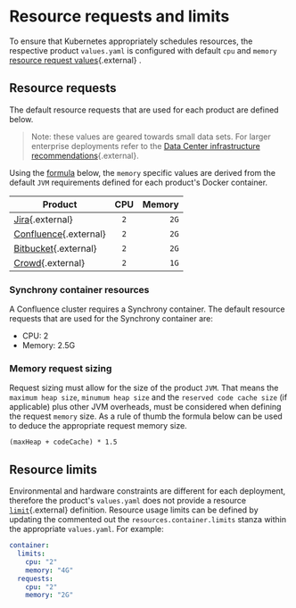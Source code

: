 # Resource requests and limits
To ensure that Kubernetes appropriately schedules resources, the respective product `values.yaml` is configured with default `cpu` and `memory` [resource request values](https://kubernetes.io/docs/concepts/configuration/manage-resources-containers/){.external} .

## Resource requests
The default resource requests that are used for each product are defined below. 
>Note: these values are geared towards small data sets. For larger enterprise deployments refer to the [Data Center infrastructure recommendations](https://confluence.atlassian.com/enterprise/data-center-infrastructure-recommendations-972333478.html){.external}.

Using the [formula](#memory-request-sizing) below, the `memory` specific values are derived from the default `JVM` requirements defined for each product's Docker container.

| Product  | CPU   |  Memory |
|----------|:-----:|------:|
| [Jira](https://bitbucket.org/atlassian-docker/docker-atlassian-jira/src/master/#markdown-header-memory-heap-size){.external}                        | `2`   | `2G`  |
| [Confluence](https://bitbucket.org/atlassian-docker/docker-atlassian-confluence-server/src/master/#markdown-header-memory-heap-size){.external}     | `2`   | `2G`  |
| [Bitbucket](https://bitbucket.org/atlassian-docker/docker-atlassian-bitbucket-server/src/master/){.external}                                        | `2`   | `2G`  |
| [Crowd](https://bitbucket.org/atlassian-docker/docker-atlassian-crowd/src/master/){.external}                                                       | `2`   | `1G`  |

### Synchrony container resources

A Confluence cluster requires a Synchrony container. The default resource requests that are used for the Synchrony container are:
* CPU: 2
* Memory: 2.5G 

### Memory request sizing
Request sizing must allow for the size of the product `JVM`. That means the `maximum heap size`, `minumum heap size` and the `reserved code cache size` (if applicable) plus other JVM overheads, must be considered when defining the request `memory` size. As a rule of thumb the formula below can be used to deduce the appropriate request memory size.
```shell
(maxHeap + codeCache) * 1.5
```

## Resource limits
Environmental and hardware constraints are different for each deployment, therefore the product's `values.yaml` does not provide a resource [`limit`](https://kubernetes.io/docs/concepts/configuration/manage-resources-containers/#resource-requests-and-limits-of-pod-and-container){.external} definition. Resource usage limits can be defined by updating the commented out the `resources.container.limits` stanza within the appropriate `values.yaml`. For example:

```yaml
container:
  limits:
    cpu: "2"
    memory: "4G"
  requests:
    cpu: "2" 
    memory: "2G"
```
